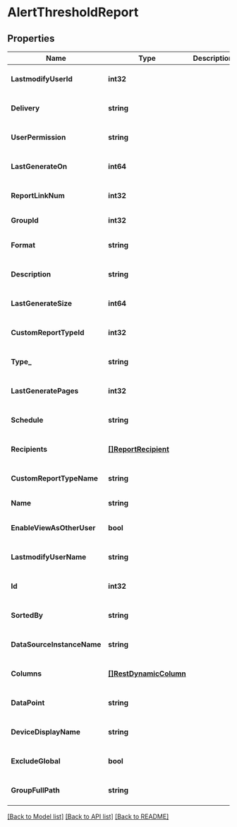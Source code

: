 # AlertThresholdReport

## Properties
Name | Type | Description | Notes
------------ | ------------- | ------------- | -------------
**LastmodifyUserId** | **int32** |  | [optional] [default to null]
**Delivery** | **string** |  | [optional] [default to null]
**UserPermission** | **string** |  | [optional] [default to null]
**LastGenerateOn** | **int64** |  | [optional] [default to null]
**ReportLinkNum** | **int32** |  | [optional] [default to null]
**GroupId** | **int32** |  | [default to null]
**Format** | **string** |  | [optional] [default to null]
**Description** | **string** |  | [optional] [default to null]
**LastGenerateSize** | **int64** |  | [optional] [default to null]
**CustomReportTypeId** | **int32** |  | [optional] [default to null]
**Type_** | **string** |  | [optional] [default to null]
**LastGeneratePages** | **int32** |  | [optional] [default to null]
**Schedule** | **string** |  | [optional] [default to null]
**Recipients** | [**[]ReportRecipient**](ReportRecipient.md) |  | [optional] [default to null]
**CustomReportTypeName** | **string** |  | [optional] [default to null]
**Name** | **string** |  | [default to null]
**EnableViewAsOtherUser** | **bool** |  | [optional] [default to null]
**LastmodifyUserName** | **string** |  | [optional] [default to null]
**Id** | **int32** |  | [optional] [default to null]
**SortedBy** | **string** |  | [optional] [default to null]
**DataSourceInstanceName** | **string** |  | [optional] [default to null]
**Columns** | [**[]RestDynamicColumn**](RestDynamicColumn.md) |  | [optional] [default to null]
**DataPoint** | **string** |  | [optional] [default to null]
**DeviceDisplayName** | **string** |  | [optional] [default to null]
**ExcludeGlobal** | **bool** |  | [optional] [default to null]
**GroupFullPath** | **string** |  | [optional] [default to null]

[[Back to Model list]](../README.md#documentation-for-models) [[Back to API list]](../README.md#documentation-for-api-endpoints) [[Back to README]](../README.md)


